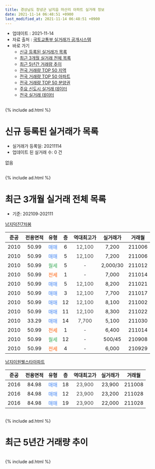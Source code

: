 ```yaml
---
title: 경상남도 창녕군 남지읍 마산리 아파트 실거래 정보
date: 2021-11-14 06:48:51 +0900
last_modified_at: 2021-11-14 06:48:51 +0900
---
```


* 업데이트 : 2021-11-14
* 자료 출처 : [국토교통부 실거래가 공개시스템](http://rt.molit.go.kr)
* 바로 가기
    * [신규 등록된 실거래가 목록](#신규-등록된-실거래가-목록)
    * [최근 3개월 실거래 전체 목록](#최근-3개월-실거래-전체-목록)
    * [최근 5년간 거래량 추이](#최근-5년간-거래량-추이)
    * [전국 거래량 TOP 50 지역](https://inasie.github.io/apt-trade-info/최근-3개월-전국에서-가장-거래가-많이-발생한-지역)
    * [전국 거래량 TOP 50 아파트](https://inasie.github.io/apt-trade-info/최근-3개월-전국에서-가장-거래가-많이-발생한-아파트)
    * [전국 거래량 TOP 50 분양권](https://inasie.github.io/apt-trade-info/최근-3개월-전국에서-가장-거래가-많이-발생한-분양권)
    * [주요 신도시 실거래 데이터](https://inasie.github.io/apt-trade-info/주요-신도시)
    * [전국 실거래 데이터](https://inasie.github.io/apt-trade-info/전국)
<br>
{% include ad.html %}
<br>

# 신규 등록된 실거래가 목록
* 실거래가 등록일: 20211114
* 업데이트 된 실거래 수: 0 건

없음

<br>
{% include ad.html %}
<br>

# 최근 3개월 실거래 전체 목록
* 기준: 202109-202111


[남지덕진7차봄](https://search.naver.com/search.naver?query=%EA%B2%BD%EC%83%81%EB%82%A8%EB%8F%84+%EC%B0%BD%EB%85%95%EA%B5%B0+%EB%82%A8%EC%A7%80%EC%9D%8D+%EB%A7%88%EC%82%B0%EB%A6%AC+%EB%82%A8%EC%A7%80%EB%8D%95%EC%A7%847%EC%B0%A8%EB%B4%84)

|준공|전용면적|유형|층|역대최고가|실거래가|거래월|
|:---:|:---:|:---:|:---:|:---:|:---:|:---:|
|2010|50.99|<span style="color:#4285f3">매매</span>|6|<span style="color:#444444">12,100</span>|7,200|211006|
|2010|50.99|<span style="color:#4285f3">매매</span>|5|<span style="color:#444444">12,100</span>|7,200|211006|
|2010|50.99|<span style="color:#34a853">월세</span>|5|<span style="color:#444444">-</span>|2,000/30|211012|
|2010|50.99|<span style="color:#ff5a00">전세</span>|1|<span style="color:#444444">-</span>|7,000|211014|
|2010|50.99|<span style="color:#4285f3">매매</span>|5|<span style="color:#444444">12,100</span>|8,200|211021|
|2010|50.99|<span style="color:#4285f3">매매</span>|3|<span style="color:#444444">12,100</span>|7,700|211017|
|2010|50.99|<span style="color:#4285f3">매매</span>|12|<span style="color:#444444">12,100</span>|8,100|211002|
|2010|50.99|<span style="color:#4285f3">매매</span>|11|<span style="color:#444444">12,100</span>|8,300|211022|
|2010|33.29|<span style="color:#4285f3">매매</span>|14|<span style="color:#444444">7,700</span>|5,100|211030|
|2010|50.99|<span style="color:#ff5a00">전세</span>|1|<span style="color:#444444">-</span>|6,400|211014|
|2010|50.99|<span style="color:#34a853">월세</span>|12|<span style="color:#444444">-</span>|500/45|210908|
|2010|50.99|<span style="color:#ff5a00">전세</span>|4|<span style="color:#444444">-</span>|6,000|210929|

[남지이원웰스타아파트](https://search.naver.com/search.naver?query=%EA%B2%BD%EC%83%81%EB%82%A8%EB%8F%84+%EC%B0%BD%EB%85%95%EA%B5%B0+%EB%82%A8%EC%A7%80%EC%9D%8D+%EB%A7%88%EC%82%B0%EB%A6%AC+%EB%82%A8%EC%A7%80%EC%9D%B4%EC%9B%90%EC%9B%B0%EC%8A%A4%ED%83%80%EC%95%84%ED%8C%8C%ED%8A%B8)

|준공|전용면적|유형|층|역대최고가|실거래가|거래월|
|:---:|:---:|:---:|:---:|:---:|:---:|:---:|
|2016|84.98|<span style="color:#4285f3">매매</span>|18|<span style="color:#444444">23,900</span>|23,900|211008|
|2016|84.98|<span style="color:#4285f3">매매</span>|12|<span style="color:#444444">23,900</span>|23,200|211028|
|2016|84.98|<span style="color:#4285f3">매매</span>|19|<span style="color:#444444">23,900</span>|22,000|211028|


<br>
{% include ad.html %}
<br>

# 최근 5년간 거래량 추이


<div style="width:100%;">
    <canvas id="deal_progress" height="200"></canvas>
</div>

<script>
new Chart(document.getElementById("deal_progress"), {
    type: 'line',
    data: {
        labels: ['201611','201612','201701','201702','201703','201704','201705','201706','201707','201708','201709','201710','201711','201712','201801','201802','201803','201804','201805','201806','201807','201808','201809','201810','201811','201812','201901','201902','201903','201904','201905','201906','201907','201908','201909','201910','201911','201912','202001','202002','202003','202004','202005','202006','202007','202008','202009','202010','202011','202012','202101','202102','202103','202104','202105','202106','202107','202108','202109','202110','202111'],
        datasets: [{
            label: '매매',
            pointRadius: 1,
            data: [7, 18, 8, 5, 6, 0, 4, 5, 3, 10, 2, 1, 3, 4, 3, 3, 4, 2, 4, 4, 3, 2, 3, 3, 10, 6, 7, 4, 6, 1, 0, 1, 1, 6, 6, 6, 1, 4, 5, 6, 5, 5, 2, 1, 13, 4, 5, 3, 7, 7, 6, 2, 6, 6, 16, 7, 5, 9, 0, 10, 0],
            borderColor: "rgba(255, 201, 14, 1)",
            backgroundColor: "rgba(255, 201, 14, 0.5)",
            fill: false,
            lineTension: 0
        },{
            label: '전월세',
            pointRadius: 1,
            data: [3, 2, 2, 0, 1, 1, 0, 0, 3, 1, 0, 1, 0, 1, 2, 1, 4, 1, 4, 1, 2, 2, 3, 2, 3, 2, 3, 2, 0, 1, 1, 1, 1, 2, 0, 0, 1, 2, 2, 6, 5, 2, 0, 3, 2, 1, 3, 2, 1, 0, 1, 2, 0, 2, 2, 1, 0, 1, 2, 3, 0],
            borderColor: "rgba(0, 141, 185, 1)",
            backgroundColor: "rgba(0, 141, 185, 0.5)",
            fill: false,
            lineTension: 0
        }
        ]
    },
    options: {
        responsive: true,
        title: {
            display: false
        },
        tooltips: {
            mode: 'index',
            intersect: false
        },
        hover: {
            mode: 'nearest',
            intersect: true
        },
        scales: {
            xAxes: [{
                display: true,
                scaleLabel: {
                    display: true,
                    labelString: '년/월'
                }
            }],
            yAxes: [{
                display: true,
                ticks: {
                    suggestedMin: 0,
                },
                scaleLabel: {
                    display: true,
                    labelString: '실거래 수'
                }
            }]
        }
    }
});

</script>


<br>
{% include ad.html %}
<br>

